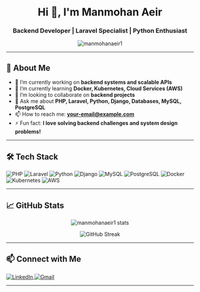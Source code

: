 <h1 align="center">Hi 👋, I'm Manmohan Aeir</h1>
<h3 align="center">Backend Developer | Laravel Specialist | Python Enthusiast</h3>

<p align="center">
  <img src="https://komarev.com/ghpvc/?username=manmohanaeir1&label=Profile%20views&color=0e75b6&style=flat" alt="manmohanaeir1" />
</p>

---

## 🌟 About Me

- 🔭 I’m currently working on **backend systems and scalable APIs**
- 🌱 I’m currently learning **Docker, Kubernetes, Cloud Services (AWS)**
- 👯 I’m looking to collaborate on **backend projects**
- 💬 Ask me about **PHP, Laravel, Python, Django, Databases, MySQL, PostgreSQL**
- 📫 How to reach me: **your-email@example.com**
- ⚡ Fun fact: **I love solving backend challenges and system design problems!**

---

## 🛠️ Tech Stack

<p align="left">
  <img src="https://img.shields.io/badge/PHP-777BB4?style=for-the-badge&logo=php&logoColor=white" alt="PHP" />
  <img src="https://img.shields.io/badge/Laravel-FF2D20?style=for-the-badge&logo=laravel&logoColor=white" alt="Laravel" />
  <img src="https://img.shields.io/badge/Python-3776AB?style=for-the-badge&logo=python&logoColor=white" alt="Python" />
  <img src="https://img.shields.io/badge/Django-092E20?style=for-the-badge&logo=django&logoColor=white" alt="Django" />
  <img src="https://img.shields.io/badge/MySQL-4479A1?style=for-the-badge&logo=mysql&logoColor=white" alt="MySQL" />
  <img src="https://img.shields.io/badge/PostgreSQL-336791?style=for-the-badge&logo=postgresql&logoColor=white" alt="PostgreSQL" />
  <img src="https://img.shields.io/badge/Docker-2496ED?style=for-the-badge&logo=docker&logoColor=white" alt="Docker" />
  <img src="https://img.shields.io/badge/Kubernetes-326CE5?style=for-the-badge&logo=kubernetes&logoColor=white" alt="Kubernetes" />
  <img src="https://img.shields.io/badge/AWS-232F3E?style=for-the-badge&logo=amazon-aws&logoColor=white" alt="AWS" />
</p>

---

## 📈 GitHub Stats

<p align="center">
  <img src="https://github-readme-stats.vercel.app/api?username=manmohanaeir1&show_icons=true&theme=radical" alt="manmohanaeir1 stats" />
</p>

<p align="center">
  <img src="https://github-readme-streak-stats.herokuapp.com/?user=manmohanaeir1&theme=radical" alt="GitHub Streak" />
</p>

---

## 📫 Connect with Me

<p align="left">
<a href="https://linkedin.com/in/YOUR-LINKEDIN-USERNAME" target="blank">
<img align="center" src="https://img.shields.io/badge/LinkedIn-0077B5?style=for-the-badge&logo=linkedin&logoColor=white" alt="LinkedIn" />
</a>
<a href="mailto:your-email@example.com" target="blank">
<img align="center" src="https://img.shields.io/badge/Gmail-D14836?style=for-the-badge&logo=gmail&logoColor=white" alt="Gmail" />
</a>
</p>

---
